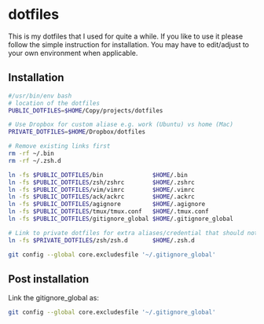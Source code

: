 dotfiles
========
This is my dotfiles that I used for quite a while. If you like to use it please
follow the simple instruction for installation. You may have to edit/adjust
to your own environment when applicable.

## Installation

``` install.sh
#/usr/bin/env bash
# location of the dotfiles
PUBLIC_DOTFILES=$HOME/Copy/projects/dotfiles

# Use Dropbox for custom aliase e.g. work (Ubuntu) vs home (Mac)
PRIVATE_DOTFILES=$HOME/Dropbox/dotfiles

# Remove existing links first
rm -rf ~/.bin
rm -rf ~/.zsh.d

ln -fs $PUBLIC_DOTFILES/bin              $HOME/.bin
ln -fs $PUBLIC_DOTFILES/zsh/zshrc        $HOME/.zshrc
ln -fs $PUBLIC_DOTFILES/vim/vimrc        $HOME/.vimrc
ln -fs $PUBLIC_DOTFILES/ack/ackrc        $HOME/.ackrc
ln -fs $PUBLIC_DOTFILES/agignore         $HOME/.agignore
ln -fs $PUBLIC_DOTFILES/tmux/tmux.conf   $HOME/.tmux.conf
ln -fs $PUBLIC_DOTFILES/gitignore_global $HOME/.gitignore_global

# Link to private dotfiles for extra aliases/credential that should not be shared.
ln -fs $PRIVATE_DOTFILES/zsh/zsh.d       $HOME/.zsh.d

git config --global core.excludesfile '~/.gitignore_global'
```
## Post installation
Link the gitignore_global as:

``` post-install.sh
git config --global core.excludesfile '~/.gitignore_global'
```
